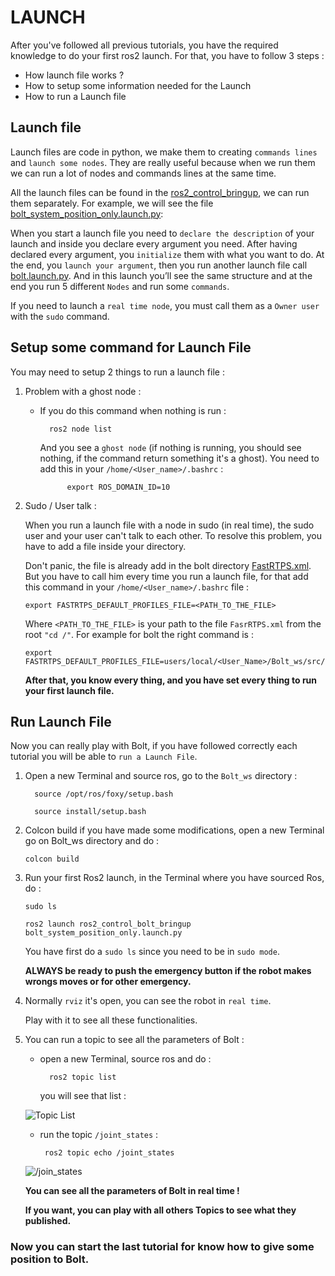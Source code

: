 # LAUNCH

After you've followed all previous tutorials, you have the required knowledge  to do your first ros2 launch. For that, you have to follow 3 steps :

- How launch file works ?
- How to setup some information needed for the Launch
- How to run a Launch file


## Launch file

Launch files are code in python, we make them to creating `commands lines` and `launch some nodes`. They are really useful because when we run them we can run a lot of nodes and commands lines at the same time.

All the launch files can be found in the [ros2_control_bringup](https://github.com/Benjamin-Amsellem/ros2_control_bolt/tree/master/ros2_control_bolt_bringup), we can run them separately. For example, we will see the file [bolt_system_position_only.launch.py](https://github.com/Benjamin-Amsellem/ros2_control_bolt/blob/master/ros2_control_bolt_bringup/launch/bolt_system_position_only.launch.py):

When you start a launch file you need to `declare the description` of your launch and inside you declare every argument you need.
After having declared every argument, you `initialize` them with what you  want to do.
At the end, you `launch your argument`, then you run another launch file call [bolt.launch.py](https://github.com/Benjamin-Amsellem/ros2_control_bolt/blob/master/ros2_control_bolt_bringup/launch/bolt.launch.py). And in this launch you’ll see the same structure and at the end you run 5 different `Nodes` and run some `commands`.

If you need to launch a `real time node`, you must call them as a `Owner user` with the `sudo` command.

## Setup some command for Launch File

You may need to setup 2 things to run a launch file :

1.  Problem with a ghost node :

    - If you do this command when nothing is run :

		    ros2 node list

       And you see a `ghost node` (if nothing is running, you should see nothing, if the command return something it's a ghost). You need to add this in your `/home/<User_name>/.bashrc` :

		        export ROS_DOMAIN_ID=10

2.  Sudo / User talk :

    When you run a launch file with a node in sudo (in real time), the sudo user and your user can't talk to each other. To resolve this problem, you have to add a file inside your directory.

    Don't panic, the file is already add in the bolt directory [FastRTPS.xml](https://github.com/Benjamin-Amsellem/ros2_control_bolt/blob/master/ros2_description_bolt/config/FastRTPS.xml). But you have to call him every time you run a launch file, for that add this command in your `/home/<User_name>/.bashrc` file :

        export FASTRTPS_DEFAULT_PROFILES_FILE=<PATH_TO_THE_FILE>

    Where `<PATH_TO_THE_FILE>` is your path to the file `FasrRTPS.xml` from the root `"cd /"`. For example for bolt the right command is :

        export FASTRTPS_DEFAULT_PROFILES_FILE=users/local/<User_Name>/Bolt_ws/src/ros2_control_bolt/ros2_description_bolt/config/FastRTPS.xml

    **After that, you know every thing, and you have set every thing to run your first launch file.**


## Run Launch File

Now you can really play with Bolt, if you have followed correctly each tutorial  you will be able to `run a Launch File`.

1)  Open a new Terminal and source ros, go to the `Bolt_ws` directory :

          source /opt/ros/foxy/setup.bash
          
          source install/setup.bash

2)  Colcon build if you have made some modifications, open a new Terminal go on Bolt_ws directory and do :

        colcon build

3)  Run your first Ros2 launch, in the Terminal where you have sourced Ros, do :

        sudo ls

        ros2 launch ros2_control_bolt_bringup bolt_system_position_only.launch.py

    You have first do a `sudo ls` since you need to  be in `sudo mode`.

    **ALWAYS be ready to push the emergency button if the robot makes wrongs moves or for other emergency.**

4) Normally `rviz` it's open, you can see the robot in `real time`.

    Play with it to see all these functionalities.

5) You can run a topic to see all the parameters of Bolt :

    - open a new Terminal, source ros and do :

            ros2 topic list

        you will see that list :

	![Topic List](https://github.com/Benjamin-Amsellem/ros2_control_bolt/blob/master/ros2_control_bolt_tuto/pictures/Launch_Bolt_1-R.png?raw=true "Topic List")

    -  run the topic `/joint_states` :

			ros2 topic echo /joint_states

	![/join_states](https://github.com/Benjamin-Amsellem/ros2_control_bolt/blob/master/ros2_control_bolt_tuto/pictures/Launch_Bolt_2-R.png?raw=true "/join_states")

	**You can see all the parameters of Bolt in real time !**


   **If you want, you can play with all others Topics to see what they published.**

### Now you can start the last tutorial for know how to give some position to Bolt.
